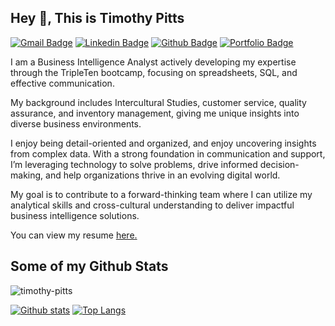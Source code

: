 ## Hey 👋, This is Timothy Pitts
[![Gmail Badge](https://img.shields.io/badge/-timothy.pitts1@gmail.com-c14438?style=flat&logo=Gmail&logoColor=white&link=mailto:timothy.pitts1@gmail.com)](mailto:timothy.pitts1@gmail.com) 
[![Linkedin Badge](https://img.shields.io/badge/-https://www.linkedin.com/in/timothy-pitts/-0072b1?style=flat&logo=Linkedin&logoColor=white&link=https://www.linkedin.com/in/https://www.linkedin.com/in/timothy-pitts)](https://www.linkedin.com/in/https://www.linkedin.com/in/timothy-pitts//) [![Github Badge](https://img.shields.io/badge/-timothy-pitts-grey?style=flat&logo=github&logoColor=white&link=https://github.com/timothy-pitts/)](https://www.github.com/timothy-pitts/) [![Portfolio Badge](https://img.shields.io/badge/portfolio-web-blue?style=flat&link=https://github.com/timothy-pitts?tab=repositories/)](https://github.com/timothy-pitts?tab=repositories/) <p align='left'>I am a Business Intelligence Analyst actively developing my expertise through the TripleTen bootcamp, focusing on spreadsheets, SQL, and effective communication. 

My background includes Intercultural Studies, customer service, quality assurance, and inventory management, giving me unique insights into diverse business environments.

I enjoy being detail-oriented and organized, and enjoy uncovering insights from complex data. With a strong foundation in communication and support, I’m leveraging technology to solve problems, drive informed decision-making, and help organizations thrive in an evolving digital world.

My goal is to contribute to a forward-thinking team where I can utilize my analytical skills and cross-cultural understanding to deliver impactful business intelligence solutions.</p><p align='left'> You can view my resume <a href='https://docs.google.com/document/d/1yNTUHECCvsJ4tZLDYCZQXFsnY1RjeyEA9Q-CI5Qr6FM/edit?tab=t.0 ' target=_blank><u>here</u>.</a></p>
## Some of my Github Stats
<p align=left> <img src=https://komarev.com/ghpvc/?username=timothy-pitts alt=timothy-pitts /> </p>

[![Github stats](https://github-readme-stats.vercel.app/api?username=timothy-pitts&show_icons=true&include_all_commits=true)](https://github.com/timothy-pitts/github-readme-stats)
[![Top Langs](https://github-readme-stats.vercel.app/api/top-langs/?username=timothy-pitts&layout=compact)](https://github.com/timothy-pitts/github-readme-stats)
